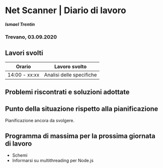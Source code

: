 

# Net Scanner | Diario di lavoro
##### Ismael Trentin
### Trevano, 03.09.2020

## Lavori svolti


|Orario        |Lavoro svolto                 |
|--------------|------------------------------|
|14:00 - xx:xx |Analisi delle specifiche      |


##  Problemi riscontrati e soluzioni adottate


##  Punto della situazione rispetto alla pianificazione

Pianificazione ancora da svolgere.


## Programma di massima per la prossima giornata di lavoro

* Schemi
* Informarsi su multithreading per Node.js
